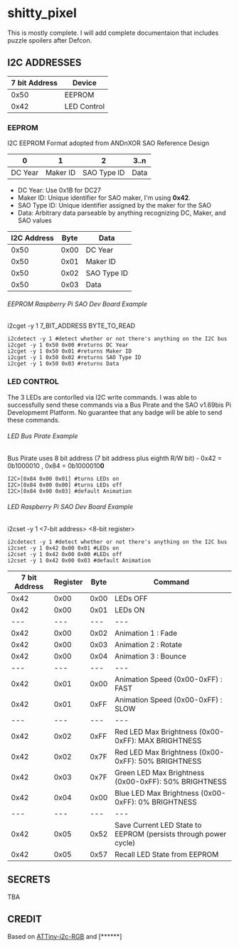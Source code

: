 # shitty_pixel
This is mostly complete. I will add complete documentaion that includes puzzle spoilers after Defcon. 

## I2C ADDRESSES

7 bit Address | Device
--- | ---
0x50 | EEPROM
0x42 | LED Control

### EEPROM

I2C EEPROM Format adopted from ANDnXOR SAO Reference Design

0 | 1 | 2 | 3..n
--- | --- | --- | ---
DC Year | Maker ID | SAO Type ID | Data

* DC Year: Use 0x1B for DC27
* Maker ID: Unique identifier for SAO maker, I'm using **0x42**.
* SAO Type ID: Unique identifier assigned by the maker for the SAO
* Data: Arbitrary data parseable by anything recognizing DC, Maker, and SAO values

I2C Address | Byte | Data
--- | --- | --- 
0x50 | 0x00 | DC Year
0x50 | 0x01| Maker ID
0x50 | 0x02| SAO Type ID
0x50 | 0x03| Data

###### EEPROM Raspberry Pi SAO Dev Board Example
i2cget -y 1 7_BIT_ADDRESS BYTE_TO_READ
```
i2cdetect -y 1 #detect whether or not there's anything on the I2C bus
i2cget -y 1 0x50 0x00 #returns DC Year
i2cget -y 1 0x50 0x01 #returns Maker ID
i2cget -y 1 0x50 0x02 #returns SAO Type ID
i2cget -y 1 0x50 0x03 #returns Data
```



### LED CONTROL

The 3 LEDs are contorlled via I2C write commands. I was able to successfully send these commands via a Bus Pirate and the SAO v1.69bis Pi Developmemt Platform. No guarantee that any badge will be able to send these commands. 

###### LED Bus Pirate Example
Bus Pirate uses 8 bit address (7 bit address plus eighth R/W bit) - 0x42 = 0b1000010 , 0x84 = 0b1000010**0** 
```
I2C>[0x84 0x00 0x01] #turns LEDs on 
I2C>[0x84 0x00 0x00] #turns LEDs off
I2C>[0x84 0x00 0x03] #default Animation
```

###### LED Raspberry Pi SAO Dev Board Example
i2cset -y 1 <7-bit address> <8-bit register> <byte to be written>
```
i2cdetect -y 1 #detect whether or not there's anything on the I2C bus
i2cset -y 1 0x42 0x00 0x01 #LEDs on 
i2cset -y 1 0x42 0x00 0x00 #LEDs off
i2cset -y 1 0x42 0x00 0x03 #default Animation
```

7 bit Address | Register | Byte | Command
--- | --- | --- | ---
0x42 | 0x00 | 0x00 | LEDs OFF
0x42 | 0x00 | 0x01 | LEDs ON
--- | --- | --- | ---
0x42 | 0x00 | 0x02 | Animation 1 : Fade
0x42 | 0x00 | 0x03 | Animation 2 : Rotate
0x42 | 0x00 | 0x04 | Animation 3 : Bounce
--- | --- | --- | ---
0x42 | 0x01 | 0x00 | Animation Speed (0x00-0xFF) : FAST
0x42 | 0x01 | 0xFF | Animation Speed (0x00-0xFF) : SLOW
--- | --- | --- | ---
0x42 | 0x02 | 0xFF | Red LED Max Brightness (0x00-0xFF): MAX BRIGHTNESS
0x42 | 0x02 | 0x7F | Red LED Max Brightness (0x00-0xFF): 50% BRIGHTNESS
0x42 | 0x03 | 0x7F | Green LED Max Brightness (0x00-0xFF): 50% BRIGHTNESS
0x42 | 0x04 | 0x00 | Blue LED Max Brightness (0x00-0xFF): 0% BRIGHTNESS
--- | --- | --- | ---
0x42 | 0x05 | 0x52 | Save Current LED State to EEPROM (persists through power cycle)
0x42 | 0x05 | 0x57 | Recall LED State from EEPROM

## SECRETS 
TBA

## CREDIT
Based on [ATTiny-i2c-RGB](https://github.com/G42makes/ATTiny-i2c-RGB)
and
[******]
